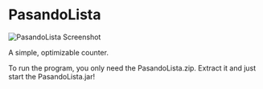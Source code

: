 # PasandoLista
![PasandoLista Screenshot](http://i.imgur.com/u236ynf.png)

A simple, optimizable counter.

To run the program, you only need the PasandoLista.zip. Extract it and just start the PasandoLista.jar!
